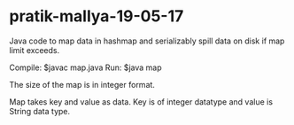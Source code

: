 # pratik-mallya-19-05-17
Java code to map data in hashmap and serializably spill data on disk if map limit exceeds.

Compile: $javac map.java
Run: $java map

The size of the map is in integer format.

Map takes key and value as data.
Key is of integer datatype and value is String data type.


